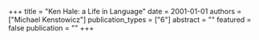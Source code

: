 +++
title = "Ken Hale: a Life in Language"
date = 2001-01-01
authors = ["Michael Kenstowicz"]
publication_types = ["6"]
abstract = ""
featured = false
publication = ""
+++

